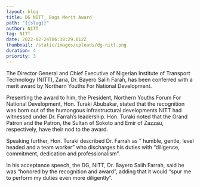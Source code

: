 ```yaml
---
layout: blog
title: DG NITT, Bags Merit Award
path: "{{slug}}"
author: NITT
tag: NITT
date: 2022-02-24T06:38:29.012Z
thumbnail: /static/images/uploads/dg-nitt.png
duration: 4
priority: 3
---
```

<!--StartFragment-->

The Director General and Chief Executive of Nigerian Institute of Transport Technology (NITT), Zaria, Dr. Bayero Salih Farah, has been conferred with a merit award by Northern Youths For National Development.



Presenting the award to him, the President, Northern Youths Forum For National Development, Hon. Turaki Abubakar, stated that the recognition was born out of the humongous infrastructural developments NITT had witnessed under Dr. Farrah’s leadership. Hon. Turaki noted that the Grand Patron and the Patron, the Sultan of Sokoto and Emir of Zazzau, respectively, have their nod to the award.

Speaking further, Hon. Turaki described Dr. Farrah as ” humble, gentle, level headed and a team worker” who discharges his duties with “diligence, commitment, dedication and professionalism”.



In his acceptance speech, the DG, NITT, Dr. Bayero Salih Farrah, said he was “honored by the recognition and award”, adding that it would “spur me to perform my duties even more diligently”.



<!--EndFragment-->